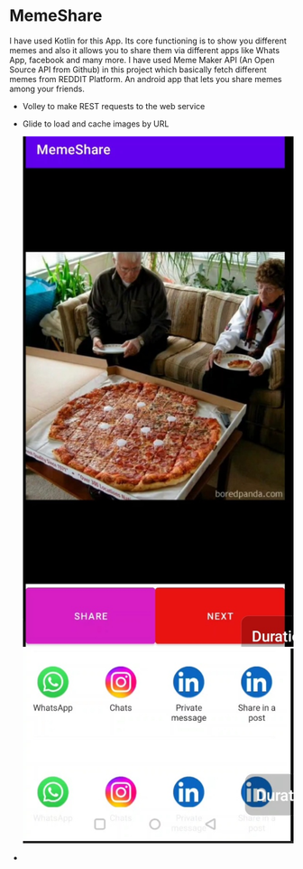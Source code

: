 # MemeShare
I have used Kotlin for this App. Its core functioning is to show you different memes and also it allows you to share them via different apps like Whats App, facebook and many more. I have used Meme Maker API (An Open Source API from Github) in this project which basically fetch different memes from REDDIT Platform. 
An android app that lets you share memes among your friends.
- Volley to make REST requests to the web service
- Glide to load and cache images by URL

  ![](https://github.com/Kritika6100/MemeShare/blob/master/Screenshot_20220701-213724__01.jpg)
  ![](Screenshot_20220701-213823__01.jpg)
- 
